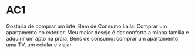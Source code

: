 # AC1
Gostaria de comprar um iate.
Bem de Consumo Laila: Comprar um apartamento no exterior.
Meu maior desejo é dar conforto a minha familia e adquirir um apto na praia;
Bens de consumo: comprar um apartamento, uma TV, um celular e viajar

